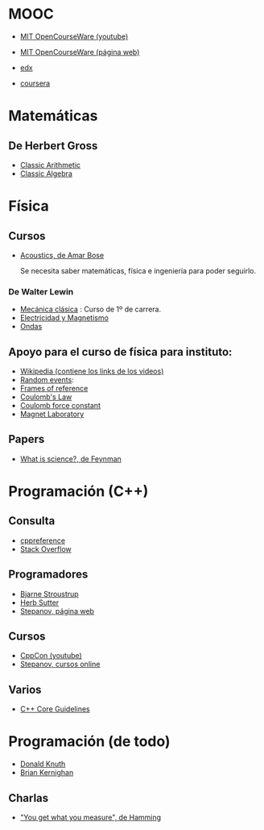 # MOOC
* [MIT OpenCourseWare (youtube)](https://www.youtube.com/user/MIT)
* [MIT OpenCourseWare (página web)](https://ocw.mit.edu/index.htm)

* [edx](https://www.edx.org/)
* [coursera](https://www.coursera.org/)



# Matemáticas
## De Herbert Gross
* [Classic
Arithmetic](https://www.youtube.com/playlist?list=PL9phnVI_EOVW9U2PZtGKRwMvHy3l4reYv)
* [Classic
Algebra](https://www.youtube.com/playlist?list=PL1xF7Py1h3uzsMQJ5CUTPk9TYRi7AhLr2)




# Física
## Cursos
* [Acoustics, de Amar
  Bose](https://teachingexcellence.mit.edu/category/inspiring-teachers/amar-g-bose-6-312-acoustics)

  Se necesita saber matemáticas, física e ingeniería para poder seguirlo.

### De Walter Lewin
* [Mecánica clásica](https://www.youtube.com/playlist?list=PLyQSN7X0ro203puVhQsmCj9qhlFQ-As8e)
  : Curso de 1º de carrera. 
* [Electricidad y
  Magnetismo](https://www.youtube.com/playlist?list=PLyQSN7X0ro2314mKyUiOILaOC2hk6Pc3j)
* [Ondas](https://www.youtube.com/playlist?list=PLyQSN7X0ro22WeXM2QCKJm2NP_xHpGV89)

## Apoyo para el curso de física para instituto:
* [Wikipedia (contiene los links de los videos)](https://en.wikipedia.org/wiki/Physical_Science_Study_Committee)
* [Random events](https://archive.org/details/RandomEvents):
* [Frames of reference](https://archive.org/details/frames_of_reference)
* [Coulomb's Law](https://archive.org/details/coulombs_law)
* [Coulomb force constant](https://archive.org/details/CoulombForceConstant)
* [Magnet Laboratory](https://archive.org/details/magnet_laboratory_1959/magnet_laboratory_1959.mpeg)



## Papers
* [What is science?, de Feynman](doc/what_is_science_by_R.Feynman_1966.pdf)


# Programación (C++)
## Consulta
* [cppreference](https://en.cppreference.com/w/)
* [Stack Overflow](https://stackoverflow.com/questions)

## Programadores
* [Bjarne Stroustrup](http://www.stroustrup.com/C++.html)
* [Herb Sutter](https://herbsutter.com/)
* [Stepanov, página web](http://stepanovpapers.com/)

## Cursos
* [CppCon (youtube)](https://www.youtube.com/channel/UCMlGfpWw-RUdWX_JbLCukXg)
* [Stepanov, cursos online](https://www.youtube.com/user/A9Videos/featured)

## Varios
* [C++ Core
  Guidelines](https://github.com/isocpp/CppCoreGuidelines/blob/master/CppCoreGuidelines.md)


# Programación (de todo)
* [Donald Knuth](https://www-cs-faculty.stanford.edu/~knuth/)
* [Brian Kernighan](https://www.kernighan.org/)

## Charlas
* ["You get what you measure", de Hamming](https://youtu.be/LNhcaVi3zPA)

